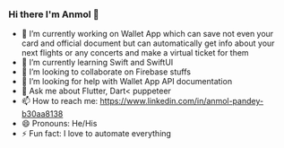 ### Hi there I'm Anmol 👋


- 🔭 I’m currently working on Wallet App which can save not even your card and official document but can automatically get info about your next flights or any concerts and make a       virtual ticket for them
- 🌱 I’m currently learning Swift and SwiftUI
- 👯 I’m looking to collaborate on Firebase stuffs
- 🤔 I’m looking for help with Wallet App API documentation
- 💬 Ask me about Flutter, Dart< puppeteer
- 📫 How to reach me: https://www.linkedin.com/in/anmol-pandey-b30aa8138
- 😄 Pronouns: He/His
- ⚡ Fun fact: I love to automate everything
